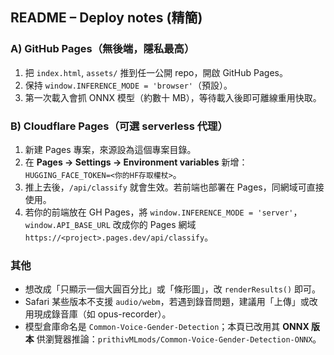 ## README – Deploy notes (精簡)


### A) GitHub Pages（無後端，隱私最高）
1. 把 `index.html`, `assets/` 推到任一公開 repo，開啟 GitHub Pages。
2. 保持 `window.INFERENCE_MODE = 'browser'`（預設）。
3. 第一次載入會抓 ONNX 模型（約數十 MB），等待載入後即可離線重用快取。


### B) Cloudflare Pages（可選 serverless 代理）
1. 新建 Pages 專案，來源設為這個專案目錄。
2. 在 **Pages → Settings → Environment variables** 新增：`HUGGING_FACE_TOKEN=<你的HF存取權杖>`。
3. 推上去後，`/api/classify` 就會生效。若前端也部署在 Pages，同網域可直接使用。
4. 若你的前端放在 GH Pages，將 `window.INFERENCE_MODE = 'server'`，`window.API_BASE_URL` 改成你的 Pages 網域 `https://<project>.pages.dev/api/classify`。


### 其他
- 想改成「只顯示一個大圓百分比」或「條形圖」，改 `renderResults()` 即可。
- Safari 某些版本不支援 `audio/webm`，若遇到錄音問題，建議用「上傳」或改用現成錄音庫（如 opus-recorder）。
- 模型倉庫命名是 `Common-Voice-Gender-Detection`；本頁已改用其 **ONNX 版本** 供瀏覽器推論：`prithivMLmods/Common-Voice-Gender-Detection-ONNX`。
